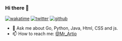 ### Hi there 👋

[![wakatime](https://wakatime.com/badge/user/c87b4f82-d14c-4735-bf74-da24e9289afa.svg)](https://wakatime.com/@c87b4f82-d14c-4735-bf74-da24e9289afa)
[![twitter](https://img.shields.io/twitter/follow/Mr_Artio?label=followers&logo=twitter&color=%23007ec6&style=plastic)](https://twitter.com/Mr_Artio)
[![github](https://img.shields.io/github/followers/MrArtio?logo=github&style=plastic)](https://github.com/MrArtio?tab=followers)

- 💬 Ask me about Go, Python, Java, Html, CSS and js.
- 📫 How to reach me: [@Mr_Artio](https://twitter.com/Mr_Artio)

<!--
**alanhamlett/alanhamlett** is a ✨ _special_ ✨ repository because its `README.md` (this file) appears on your GitHub profile.

Here are some ideas to get you started:

- 🔭 I’m currently working on ...
- 🌱 I’m currently learning ...
- 👯 I’m looking to collaborate on ...
- 🤔 I’m looking for help with ...
- 💬 Ask me about ...
- 📫 How to reach me: ...
- 😄 Pronouns: ...
- ⚡ Fun fact: ...
-->
